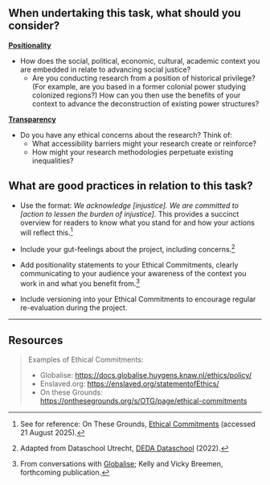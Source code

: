 ## When undertaking this task, what should you consider?

[**Positionality**](/bias/types/positionality)

- How does the social, political, economic, cultural, academic context you are embedded in relate to advancing social justice? 
    - Are you conducting research from a position of historical privilege? (For example, are you based in a former colonial power studying colonized regions?) How can you then use the benefits of your context to advance the deconstruction of existing power structures?

[**Transparency**](/bias/types/transparency)

- Do you have any ethical concerns about the research? Think of: 
    - What accessibility barriers might your research create or reinforce?
    - How might your research methodologies perpetuate existing inequalities?

## What are good practices in relation to this task?

- Use the format: _We acknowledge [injustice]. We are committed to [action to lessen the burden of injustice]._ This provides a succinct overview for readers to know what you stand for and how your actions will reflect this.[^1]

- Include your gut-feelings about the project, including concerns.[^2]

- Add positionality statements to your Ethical Commitments, clearly communicating to your audience your awareness of the context you work in and what you benefit from.[^3]

- Include versioning into your Ethical Commitments to encourage regular re-evaluation during the project. 

---

## Resources
    
> Examples of Ethical Commitments:
>
>    - Globalise: https://docs.globalise.huygens.knaw.nl/ethics/policy/ 
>    - Enslaved.org: https://enslaved.org/statementofEthics/ 
>    - On these Grounds: https://onthesegrounds.org/s/OTG/page/ethical-commitments 


[^1]: See for reference: On These Grounds, [Ethical Commitments](https://onthesegrounds.org/s/OTG/page/ethical-commitments) (accessed 21 August 2025).
[^2]: Adapted from Dataschool Utrecht, [DEDA Dataschool](https://deda.dataschool.nl/) (2022).
[^3]: From conversations with [Globalise](https://docs.globalise.huygens.knaw.nl/ethics/policy/); Kelly and Vicky Breemen, forthcoming publication. 